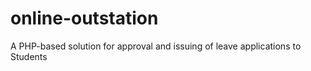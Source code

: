 # online-outstation
A PHP-based solution for approval and issuing of leave applications to Students
